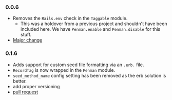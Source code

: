 ### 0.0.6
- Removes the `Rails.env` check in the `Taggable` module.
  - This was a holdover from a previous project and shouldn't have been included here. We have `Penman.enable` and `Penman.disable` for this stuff.
- [Major change](https://github.com/uken/penman/commit/208f0c92d68a5496cb3bbe3e30abe2734e44580f)

### 0.1.6
- Adds support for custom seed file formatting via an `.erb.` file.
- `RecordTag` is now wrapped in the `Penman` module.
- `seed_method_name` config setting has been removed as the erb solution is better.
- add proper versioning
- [pull request](https://github.com/uken/penman/pull/1)

